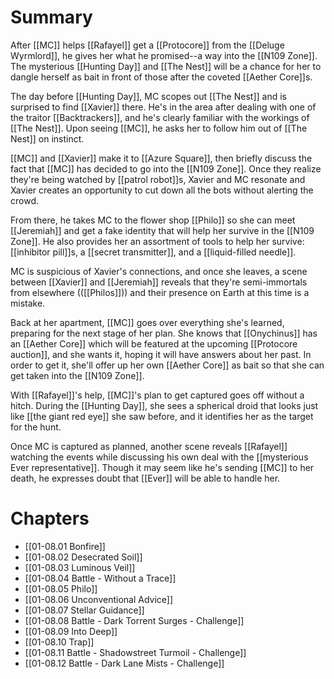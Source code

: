 # Summary

After [[MC]] helps [[Rafayel]] get a [[Protocore]] from the [[Deluge Wyrmlord]], he gives her what he promised--a way into the [[N109 Zone]]. The mysterious [[Hunting Day]] and [[The Nest]] will be a chance for her to dangle herself as bait in front of those after the coveted [[Aether Core]]s.

The day before [[Hunting Day]], MC scopes out [[The Nest]] and is surprised to find [[Xavier]] there. He's in the area after dealing with one of the traitor [[Backtrackers]], and he's clearly familiar with the workings of [[The Nest]]. Upon seeing [[MC]], he asks her to follow him out of [[The Nest]] on instinct.

[[MC]] and [[Xavier]] make it to [[Azure Square]], then briefly discuss the fact that [[MC]] has decided to go into the [[N109 Zone]]. Once they realize they're being watched by [[patrol robot]]s, Xavier and MC resonate and Xavier creates an opportunity to cut down all the bots without alerting the crowd. 

From there, he takes MC to the flower shop [[Philo]] so she can meet [[Jeremiah]] and get a fake identity that will help her survive in the [[N109 Zone]]. He also provides her an assortment of tools to help her survive: [[inhibitor pill]]s, a [[secret transmitter]], and a [[liquid-filled needle]].

MC is suspicious of Xavier's connections, and once she leaves, a scene between [[Xavier]] and [[Jeremiah]] reveals that they're semi-immortals from elsewhere (([[Philos]])) and their presence on Earth at this time is a mistake.

Back at her apartment, [[MC]] goes over everything she's learned, preparing for the next stage of her plan. She knows that [[Onychinus]] has an [[Aether Core]] which will be featured at the upcoming [[Protocore auction]], and she wants it, hoping it will have answers about her past. In order to get it, she'll offer up her own [[Aether Core]] as bait so that she can get taken into the [[N109 Zone]].

With [[Rafayel]]'s help, [[MC]]'s plan to get captured goes off without a hitch. During the [[Hunting Day]], she sees a spherical droid that looks just like [[the giant red eye]] she saw before, and it identifies her as the target for the hunt.

Once MC is captured as planned, another scene reveals [[Rafayel]] watching the events while discussing his own deal with the [[mysterious Ever representative]]. Though it may seem like he's sending [[MC]] to her death, he expresses doubt that [[Ever]] will be able to handle her.

# Chapters
* [[01-08.01 Bonfire]]
* [[01-08.02 Desecrated Soil]]
* [[01-08.03 Luminous Veil]]
* [[01-08.04 Battle - Without a Trace]]
* [[01-08.05 Philo]]
* [[01-08.06 Unconventional Advice]]
* [[01-08.07 Stellar Guidance]]
* [[01-08.08 Battle - Dark Torrent Surges - Challenge]]
* [[01-08.09 Into Deep]]
* [[01-08.10 Trap]]
* [[01-08.11 Battle - Shadowstreet Turmoil - Challenge]]
* [[01-08.12 Battle - Dark Lane Mists - Challenge]]